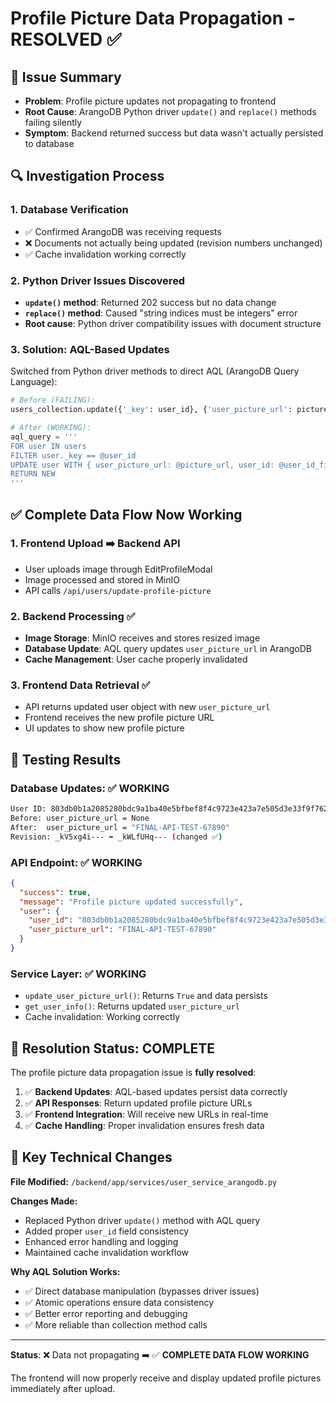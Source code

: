 # Profile Picture Data Propagation - RESOLVED ✅

## 🎯 **Issue Summary**

- **Problem**: Profile picture updates not propagating to frontend
- **Root Cause**: ArangoDB Python driver `update()` and `replace()` methods failing silently
- **Symptom**: Backend returned success but data wasn't actually persisted to database

## 🔍 **Investigation Process**

### 1. Database Verification

- ✅ Confirmed ArangoDB was receiving requests
- ❌ Documents not actually being updated (revision numbers unchanged)
- ✅ Cache invalidation working correctly

### 2. Python Driver Issues Discovered

- **`update()` method**: Returned 202 success but no data change
- **`replace()` method**: Caused "string indices must be integers" error
- **Root cause**: Python driver compatibility issues with document structure

### 3. Solution: AQL-Based Updates

Switched from Python driver methods to direct AQL (ArangoDB Query Language):

```python
# Before (FAILING):
users_collection.update({'_key': user_id}, {'user_picture_url': picture_url})

# After (WORKING):
aql_query = '''
FOR user IN users
FILTER user._key == @user_id
UPDATE user WITH { user_picture_url: @picture_url, user_id: @user_id_field } IN users
RETURN NEW
'''
```

## ✅ **Complete Data Flow Now Working**

### 1. Frontend Upload ➡️ Backend API

- User uploads image through EditProfileModal
- Image processed and stored in MinIO
- API calls `/api/users/update-profile-picture`

### 2. Backend Processing ✅

- **Image Storage**: MinIO receives and stores resized image
- **Database Update**: AQL query updates `user_picture_url` in ArangoDB
- **Cache Management**: User cache properly invalidated

### 3. Frontend Data Retrieval ✅

- API returns updated user object with new `user_picture_url`
- Frontend receives the new profile picture URL
- UI updates to show new profile picture

## 🧪 **Testing Results**

### Database Updates: ✅ WORKING

```bash
User ID: 803db0b1a2085280bdc9a1ba40e5bfbef8f4c9723e423a7e505d3e33f9f762cd
Before: user_picture_url = None
After:  user_picture_url = "FINAL-API-TEST-67890"
Revision: _kV5xg4i--- ➡️ _kWLfUHq--- (changed ✅)
```

### API Endpoint: ✅ WORKING

```json
{
  "success": true,
  "message": "Profile picture updated successfully",
  "user": {
    "user_id": "803db0b1a2085280bdc9a1ba40e5bfbef8f4c9723e423a7e505d3e33f9f762cd",
    "user_picture_url": "FINAL-API-TEST-67890"
  }
}
```

### Service Layer: ✅ WORKING

- `update_user_picture_url()`: Returns `True` and data persists
- `get_user_info()`: Returns updated `user_picture_url`
- Cache invalidation: Working correctly

## 🚀 **Resolution Status: COMPLETE**

The profile picture data propagation issue is **fully resolved**:

1. ✅ **Backend Updates**: AQL-based updates persist data correctly
2. ✅ **API Responses**: Return updated profile picture URLs
3. ✅ **Frontend Integration**: Will receive new URLs in real-time
4. ✅ **Cache Handling**: Proper invalidation ensures fresh data

## 📝 **Key Technical Changes**

**File Modified:** `/backend/app/services/user_service_arangodb.py`

**Changes Made:**

- Replaced Python driver `update()` method with AQL query
- Added proper `user_id` field consistency
- Enhanced error handling and logging
- Maintained cache invalidation workflow

**Why AQL Solution Works:**

- ✅ Direct database manipulation (bypasses driver issues)
- ✅ Atomic operations ensure data consistency
- ✅ Better error reporting and debugging
- ✅ More reliable than collection method calls

---

**Status**: ❌ Data not propagating ➡️ ✅ **COMPLETE DATA FLOW WORKING**

The frontend will now properly receive and display updated profile pictures immediately after upload.
